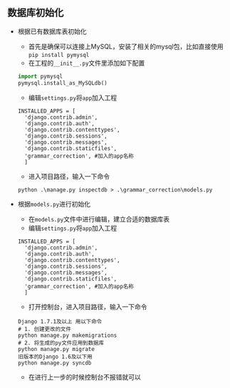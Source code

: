 ## 数据库初始化

+ 根据已有数据库表初始化
  + 首先是确保可以连接上MySQL，安装了相关的mysql包，比如直接使用`pip install pymysql`
  + 在工程的`__init__.py`文件里添加如下配置
  ``` python
  import pymysql
  pymysql.install_as_MySQLdb()
  ```
  + 编辑`settings.py`将`app`加入工程
  ```
  INSTALLED_APPS = [
    'django.contrib.admin',
    'django.contrib.auth',
    'django.contrib.contenttypes',
    'django.contrib.sessions',
    'django.contrib.messages',
    'django.contrib.staticfiles',
    'grammar_correction', #加入的app名称
    ]
  ```
  + 进入项目路径，输入一下命令
  ```
  python .\manage.py inspectdb > .\grammar_correction\models.py
  ```

+ 根据`models.py`进行初始化
  + 在`models.py`文件中进行编辑，建立合适的数据库表
  + 编辑`settings.py`将`app`加入工程
  ```
  INSTALLED_APPS = [
    'django.contrib.admin',
    'django.contrib.auth',
    'django.contrib.contenttypes',
    'django.contrib.sessions',
    'django.contrib.messages',
    'django.contrib.staticfiles',
    'grammar_correction', #加入的app名称
    ]
  ```
  + 打开控制台，进入项目路径，输入一下命令
  ```
  Django 1.7.1及以上 用以下命令
  # 1. 创建更改的文件
  python manage.py makemigrations
  # 2. 将生成的py文件应用到数据库
  python manage.py migrate
  旧版本的Django 1.6及以下用
  python manage.py syncdb
  ```
  + 在进行上一步的时候控制台不报错就可以